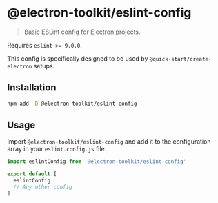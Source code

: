 # @electron-toolkit/eslint-config

> Basic ESLint config for Electron projects.

Requires `eslint >= 9.0.0`.

This config is specifically designed to be used by `@quick-start/create-electron` setups.

## Installation

```sh
npm add -D @electron-toolkit/eslint-config
```

## Usage

Import `@electron-toolkit/eslint-config` and add it to the configuration array in your `eslint.config.js` file.

```js
import eslintConfig from '@electron-toolkit/eslint-config'

export default [
  eslintConfig
  // Any other config
]
```
